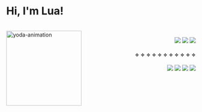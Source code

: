 
# Hi, I'm Lua! 

<br> 


<img align="left" alt="yoda-animation" height="200" width="200" src="https://64.media.tumblr.com/258d5312d4d24c2475e784728e1cd2fa/tumblr_p5jwy2Pn8s1wyt28po1_250.gifv">

<br> 

<div align="right"> 
   <img src="https://img.shields.io/badge/JavaScript-F7DF1E?style=for-the-badge&logo=javascript&logoColor=black" />
   <img src="https://img.shields.io/badge/Ruby-CC342D?style=for-the-badge&logo=ruby&logoColor=white" />
   <img src="https://img.shields.io/badge/Ruby_on_Rails-CC0000?style=for-the-badge&logo=ruby-on-rails&logoColor=white" />
 </div>

<div align="right">
  <h4> ✧ ✧ ✧ ✧ ✧ ✧ ✧ ✧ ✧ ✧ ✧ </h4>
   <a href = "mailto:luanaduartenegreiros@gmail.com"><img src="https://img.shields.io/badge/-Gmail-%23333?style=for-the-badge&logo=gmail&logoColor=white" target="_blank"></a>
 <a href="https://instagram.com/lua.ngrx" target="_blank"><img src="https://img.shields.io/badge/-Instagram-%23E4405F?style=for-the-badge&logo=instagram&logoColor=white" target="_blank"></a> 
 <a href="https://www.linkedin.com/in/luana-negreiros" target="_blank"><img src="https://img.shields.io/badge/-LinkedIn-%230077B5?style=for-the-badge&logo=linkedin&logoColor=white" target="_blank"></a> 
  <a href="https://open.spotify.com/user/l0luana?si=cd09bcd117ac4916"><img src="https://img.shields.io/badge/Spotify-1ED760?&style=for-the-badge&logo=spotify&logoColor=white" /></a>
 </div>
 

  
